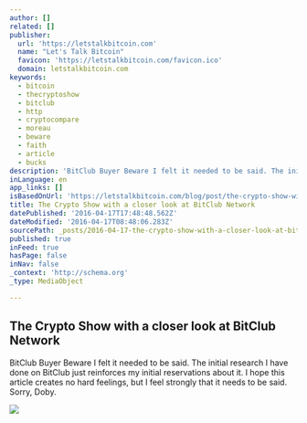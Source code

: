 ```yaml
---
author: []
related: []
publisher:
  url: 'https://letstalkbitcoin.com'
  name: "Let's Talk Bitcoin"
  favicon: 'https://letstalkbitcoin.com/favicon.ico'
  domain: letstalkbitcoin.com
keywords:
  - bitcoin
  - thecryptoshow
  - bitclub
  - http
  - cryptocompare
  - moreau
  - beware
  - faith
  - article
  - bucks
description: 'BitClub Buyer Beware I felt it needed to be said. The initial research I have done on BitClub just reinforces my initial reservations about it. I hope this article creates no hard feelings, but I feel strongly that it needs to be said. Sorry, Doby.'
inLanguage: en
app_links: []
isBasedOnUrl: 'https://letstalkbitcoin.com/blog/post/the-crypto-show-with-a-closer-look-at-bitclub-network'
title: The Crypto Show with a closer look at BitClub Network
datePublished: '2016-04-17T17:48:48.562Z'
dateModified: '2016-04-17T08:48:06.283Z'
sourcePath: _posts/2016-04-17-the-crypto-show-with-a-closer-look-at-bitclub-network.md
published: true
inFeed: true
hasPage: false
inNav: false
_context: 'http://schema.org'
_type: MediaObject

---
```

<article style=""><h1>The Crypto Show with a closer look at BitClub Network</h1><p>BitClub Buyer Beware I felt it needed to be said. The initial research I have done on BitClub just reinforces my initial reservations about it. I hope this article creates no hard feelings, but I feel strongly that it needs to be said. Sorry, Doby.</p><img src="https://letstalkbitcoin.com/files/blogs/1748-f08ae08ef6177c23dbfe77904d25b7f6a0ca767d0f21dac5fac40342672080e2.jpg" /></article>